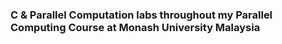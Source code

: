 ### C & Parallel Computation labs throughout my Parallel Computing Course at Monash University Malaysia
